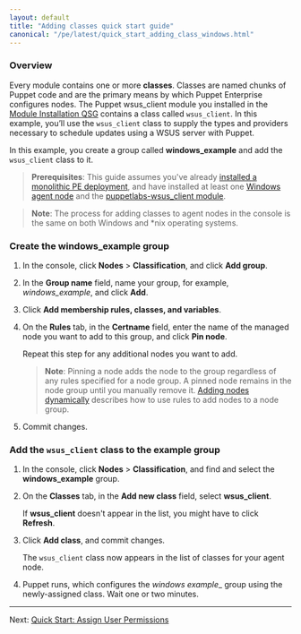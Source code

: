 ```yaml
---
layout: default
title: "Adding classes quick start guide"
canonical: "/pe/latest/quick_start_adding_class_windows.html"
---
```


### Overview

[windows_add_group]: ./images/quick/windows_add_group.png

Every module contains one or more **classes**. Classes are named chunks of Puppet code and are the primary means by which Puppet Enterprise configures nodes. The Puppet wsus_client module you installed in the [Module Installation QSG](./quick_start_module_install_windows.html) contains a class called `wsus_client`. In this example, you’ll use the `wsus_client` class to supply the types and providers necessary to schedule updates using a WSUS server with Puppet.

In this example, you create a group called __windows_example__ and add the `wsus_client` class to it.

>**Prerequisites**: This guide assumes you've already [installed a monolithic PE deployment](./quick_start_install_mono.html), and have installed at least one [Windows agent node](./quick_start_install_agents_windows.html) and the [puppetlabs-wsus_client module](./quick_start_module_install_windows.html).

>**Note**: The process for adding classes to agent nodes in the console is the same on both Windows and *nix operating systems.

### Create the windows_example group

1. In the console, click **Nodes** > **Classification**, and click **Add group**.
2. In the __Group name__ field, name your group, for example, *windows_example*, and click **Add**.
3. Click **Add membership rules, classes, and variables**.
4. On the __Rules__ tab, in the __Certname__ field, enter the name of the managed node you want to add to this group, and click **Pin node**.

   Repeat this step for any additional nodes you want to add.

   > __Note__: Pinning a node adds the node to the group regardless of any rules specified for a node group. A pinned node remains in the node group until you manually remove it. [Adding nodes dynamically](./console_classes_groups.html#adding-nodes-dynamically) describes how to use rules to add nodes to a node group.
5. Commit changes.


### Add the `wsus_client` class to the example group

1. In the console, click __Nodes__ > __Classification__, and find and select the __windows_example__ group.

2. On the **Classes** tab, in the __Add new class__ field, select __wsus_client__.

   If __wsus_client__ doesn't appear in the list, you might have to click __Refresh__.

3. Click __Add class__, and commit changes.

   The `wsus_client` class now appears in the list of classes for your agent node.

4. Puppet runs, which configures the __windows_ example__ group using the newly-assigned class. Wait one or two minutes.

-------

Next: [Quick Start: Assign User Permissions](./quick_start_rbac_windows.html)

